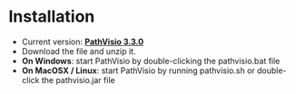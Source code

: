 # Installation

* Current version: **[PathVisio 3.3.0](https://github.com/PathVisio/pathvisio/releases/download/v3.3.0/pathvisio_bin-3.3.0.zip)**
* Download the file and unzip it.
* **On Windows**: start PathVisio by double-clicking the pathvisio.bat file
* **On MacOSX / Linux**: start PathVisio by running pathvisio.sh or double-click the pathvisio.jar file


